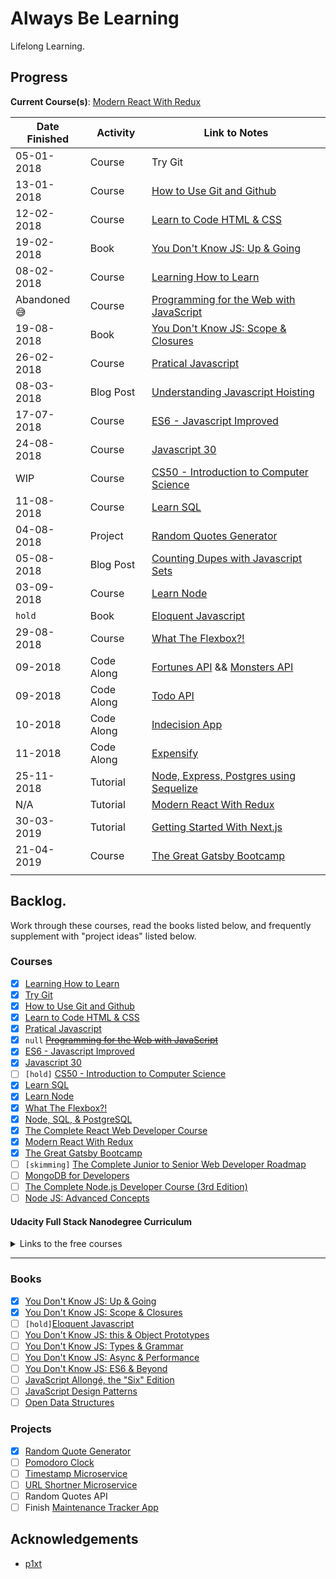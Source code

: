 # Always Be Learning

Lifelong Learning.

## Progress

**Current Course(s)**: [Modern React With Redux](https://www.udemy.com/react-redux/)

| Date Finished | Activity   | Link to Notes                                                                                                        |
| ------------- | ---------- | -------------------------------------------------------------------------------------------------------------------- |
| 05-01-2018    | Course     | Try Git                                                                                                              |
| 13-01-2018    | Course     | [How to Use Git and Github](courses/how-to-use-git-and-github)                                                       |
| 12-02-2018    | Course     | [Learn to Code HTML & CSS](courses/learn-to-code-html-and-css)                                                       |
| 19-02-2018    | Book       | [You Don't Know JS: Up & Going](books/ydkjs-up-and-going)                                                            |
| 08-02-2018    | Course     | [Learning How to Learn](courses/learning-how-to-learn)                                                               |
| Abandoned 😅  | Course     | [Programming for the Web with JavaScript](courses/programming-for-the-web-with-js)                                   |
| 19-08-2018    | Book       | [You Don't Know JS: Scope & Closures](books/ydkjs-scope-and-closures)                                                |
| 26-02-2018    | Course     | [Pratical Javascript](courses/practical-javascript)                                                                  |
| 08-03-2018    | Blog Post  | [Understanding Javascript Hoisting](https://akhilo.me/code/javascript-hoisting/)                                     |
| 17-07-2018    | Course     | [ES6 - Javascript Improved](courses/es6/)                                                                            |
| 24-08-2018    | Course     | [Javascript 30](https://akhilome.github.io/js30/)                                                                    |
| WIP           | Course     | [CS50 - Introduction to Computer Science](courses/cs50)                                                              |
| 11-08-2018    | Course     | [Learn SQL](courses/learn-sql)                                                                                       |
| 04-08-2018    | Project    | [Random Quotes Generator](projects/random-quotes)                                                                    |
| 05-08-2018    | Blog Post  | [Counting Dupes with Javascript Sets](https://akhilo.me/code/duplicate-javascript-set/)                              |
| 03-09-2018    | Course     | [Learn Node](courses/learn-node)                                                                                     |
| `hold`        | Book       | [Eloquent Javascript](books/eloquent-js)                                                                             |
| 29-08-2018    | Course     | [What The Flexbox?!](courses/flexbox)                                                                                |
| 09-2018       | Code Along | [Fortunes API](https://github.com/akhilome/fortunes-api) && [Monsters API](https://github.com/akhilome/monsters-api) |
| 09-2018       | Code Along | [Todo API](https://github.com/akhilome/todo-api)                                                                     |
| 10-2018       | Code Along | [Indecision App](https://github.com/akhilome/indecision)                                                             |
| 11-2018       | Code Along | [Expensify](https://github.com/akhilome/expensify)                                                                   |
| 25-11-2018    | Tutorial   | [Node, Express, Postgres using Sequelize](https://github.com/akhilome/study/tree/master/tutorials/scotch-sequelize)  |
| N/A           | Tutorial   | [Modern React With Redux](https://www.udemy.com/react-redux/)                                                        |
| 30-03-2019    | Tutorial   | [Getting Started With Next.js](https://github.com/akhilome/study/tree/master/tutorials/hello-next)                   |
| 21-04-2019    | Course     | [The Great Gatsby Bootcamp](courses/great-gatsby-bootcamp)                                                           |
|               |            |                                                                                                                      |

## Backlog.

Work through these courses, read the books listed below, and frequently supplement with "project ideas" listed below.

### Courses

- [x] [Learning How to Learn](https://www.coursera.org/learn/learning-how-to-learn)
- [x] [Try Git](https://try.github.io/levels/1/challenges/1)
- [x] [How to Use Git and Github](https://www.udacity.com/course/how-to-use-git-and-github--ud775)
- [x] [Learn to Code HTML & CSS](http://learn.shayhowe.com/html-css/)
- [x] [Pratical Javascript](https://watchandcode.com/p/practical-javascript)
- [x] `null` ~~[Programming for the Web with JavaScript](https://www.edx.org/course/programming-web-javascript-pennx-sd4x)~~
- [x] [ES6 - Javascript Improved](https://www.udacity.com/course/es6-javascript-improved--ud356)
- [x] [Javascript 30](https://javascript30.com/)
- [ ] `[hold]` [CS50 - Introduction to Computer Science](https://www.edx.org/course/cs50s-introduction-computer-science-harvardx-cs50x)
- [x] [Learn SQL](https://www.codecademy.com/learn/learn-sql/)
- [x] [Learn Node](https://learnnode.com/)
- [x] [What The Flexbox?!](https://flexbox.io/)
- [x] [Node, SQL, & PostgreSQL](https://www.udemy.com/node-postgresql/)
- [x] [The Complete React Web Developer Course](https://www.udemy.com/react-2nd-edition/)
- [x] [Modern React With Redux](https://www.udemy.com/react-redux/)
- [x] [The Great Gatsby Bootcamp](https://www.youtube.com/watch?v=8t0vNu2fCCM)
- [ ] `[skimming]` [The Complete Junior to Senior Web Developer Roadmap](https://www.udemy.com/the-complete-junior-to-senior-web-developer-roadmap/)
- [ ] [MongoDB for Developers](https://university.mongodb.com/courses/M101P/about)
- [ ] [The Complete Node.js Developer Course (3rd Edition)](https://www.udemy.com/the-complete-nodejs-developer-course-2/)
- [ ] [Node JS: Advanced Concepts](https://www.udemy.com/advanced-node-for-developers/)

#### Udacity Full Stack Nanodegree Curriculum

<details>
<summary>Links to the free courses</summary>

##### Developer Tools

- [x] [Shell WorkShop](https://www.udacity.com/course/shell-workshop--ud206)
- [x] Git & Github - [Part 1](https://www.udacity.com/course/how-to-use-git-and-github--ud775), [Part 2](https://www.udacity.com/course/github-collaboration--ud456)
- [ ] [HTTP & Webservers](https://www.udacity.com/course/http-web-servers--ud303)
- [ ] [Networking For Developers](https://www.udacity.com/course/networking-for-web-developers--ud256)

##### Databases with SQL & Python

- [ ] [Intro to Relational Databases](https://www.udacity.com/course/intro-to-relational-databases--ud197)

##### Servers, Authorization, and CRUD

- [ ] [Full Stack Foundations](https://www.udacity.com/course/full-stack-foundations--ud088)
- [ ] [Authentication & Authorization](https://www.udacity.com/course/authentication-authorization-oauth--ud330)
- [ ] [RESTful APIs](https://www.udacity.com/course/designing-restful-apis--ud388)

##### Deploying to Linux Servers

- [ ] [Configuring Linux Web Servers](https://www.udacity.com/course/configuring-linux-web-servers--ud299)

##### Extracurricular Material

- [ ] [Web Accessibility](https://www.udacity.com/course/web-accessibility--ud891)
- [ ] [Javascript Design Patterns](https://www.udacity.com/course/javascript-design-patterns--ud989)
- [ ] [Intro to AJAX](https://www.udacity.com/course/intro-to-ajax--ud110)

</details>

---

### Books

- [x] [You Don't Know JS: Up & Going](https://github.com/getify/You-Dont-Know-JS/blob/master/up%20&%20going/README.md#you-dont-know-js-up--going)
- [x] [You Don't Know JS: Scope & Closures](https://github.com/getify/You-Dont-Know-JS/blob/master/scope%20&%20closures/README.md#you-dont-know-js-scope--closures)
- [ ] `[hold]`[Eloquent Javascript](https://eloquentjavascript.net)
- [ ] [You Don't Know JS: this & Object Prototypes](https://github.com/getify/You-Dont-Know-JS/blob/master/this%20&%20object%20prototypes/README.md#you-dont-know-js-this--object-prototypes)
- [ ] [You Don't Know JS: Types & Grammar](https://github.com/getify/You-Dont-Know-JS/blob/master/types%20&%20grammar/README.md#you-dont-know-js-types--grammar)
- [ ] [You Don't Know JS: Async & Performance](https://github.com/getify/You-Dont-Know-JS/blob/master/async%20&%20performance/README.md#you-dont-know-js-async--performance)
- [ ] [You Don't Know JS: ES6 & Beyond](https://github.com/getify/You-Dont-Know-JS/blob/master/es6%20&%20beyond/README.md#you-dont-know-js-es6--beyond)
- [ ] [JavaScript Allongé, the "Six" Edition](https://leanpub.com/javascriptallongesix)
- [ ] [JavaScript Design Patterns](https://addyosmani.com/resources/essentialjsdesignpatterns/book/)
- [ ] [Open Data Structures](http://www.aupress.ca/books/120226/ebook/99Z_Morin_2013-Open_Data_Structures.pdf)

### Projects

- [x] [Random Quote Generator](https://learn.freecodecamp.org/front-end-libraries/front-end-libraries-projects/build-a-random-quote-machine/)
- [ ] [Pomodoro Clock](https://learn.freecodecamp.org/front-end-libraries/front-end-libraries-projects/build-a-pomodoro-clock/)
- [ ] [Timestamp Microservice](https://learn.freecodecamp.org/apis-and-microservices/apis-and-microservices-projects/timestamp-microservice/)
- [ ] [URL Shortner Microservice](https://learn.freecodecamp.org/apis-and-microservices/apis-and-microservices-projects/url-shortener-microservice/)
- [ ] Random Quotes API
- [ ] Finish [Maintenance Tracker App](https://github.com/akhilome/mantrckr)

## Acknowledgements

- [p1xt](https://github.com/p1xt)
